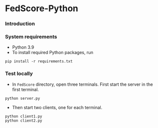 # FedScore-Python
### Introduction
### System requirements
- Python 3.9
- To install required Python packages, run
```
pip install -r requirements.txt
```

### Test locally
- In `FedScore` directory, open three terminals. First start the server in the first terminal.
```
python server.py
```
- Then start two clients, one for each terminal.
```
python client1.py
python client2.py
```
